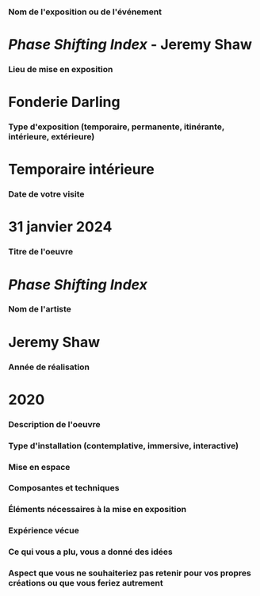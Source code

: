 ### Nom de l'exposition ou de l'événement

# *Phase Shifting Index* - Jeremy Shaw

### Lieu de mise en exposition

# Fonderie Darling

### Type d'exposition (temporaire, permanente, itinérante, intérieure, extérieure)

# Temporaire intérieure

### Date de votre visite

# 31 janvier 2024

### Titre de l'oeuvre

# *Phase Shifting Index*

### Nom de l'artiste

# Jeremy Shaw

### Année de réalisation

# 2020

### Description de l'oeuvre

### Type d'installation (contemplative, immersive, interactive)

### Mise en espace

### Composantes et techniques

### Éléments nécessaires à la mise en exposition

### Expérience vécue

### Ce qui vous a plu, vous a donné des idées

### Aspect que vous ne souhaiteriez pas retenir pour vos propres créations ou que vous feriez autrement
